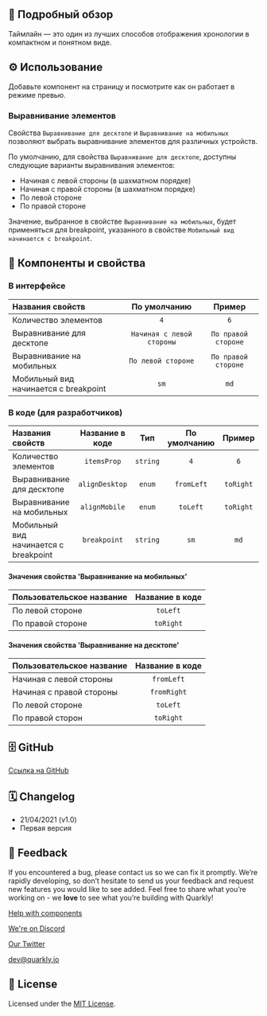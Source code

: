 ## 📖 Подробный обзор

Таймлайн — это один из лучших способов отображения хронологии в компактном и понятном виде.

## ⚙️ Использование

Добавьте компонент на страницу и посмотрите как он работает в режиме превью.

### Выравнивание элементов

Свойства `Выравнивание для десктопе` и `Выравнивание на мобильных` позволяют выбрать выравнивание элементов для различных устройств.

По умолчанию, для свойства `Выравнивание для десктопе`, доступны следующие варианты выравнивания элементов:

-   Начиная с левой стороны (в шахматном порядке)
-   Начиная с правой стороны (в шахматном порядке)
-   По левой стороне
-   По правой стороне

Значение, выбранное в свойстве `Выравнивание на мобильных`, будет применяться для breakpoint, указанного в свойстве `Мобильный вид начинается с breakpoint`.

## 🧩 Компоненты и свойства

### В интерфейсе

| Названия свойств                      |       По умолчанию        |       Пример        |
| :------------------------------------ | :-----------------------: | :-----------------: |
| Количество элементов                  |            `4`            |         `6`         |
| Выравнивание для десктопе             | `Начиная с левой стороны` | `По правой стороне` |
| Выравнивание на мобильных             |    `По левой стороне`     | `По правой стороне` |
| Мобильный вид начинается с breakpoint |           `sm`            |        `md`         |

### В коде (для разработчиков)

| Названия свойств                      | Название в коде |   Тип    | По умолчанию |  Пример   |
| :------------------------------------ | :-------------: | :------: | :----------: | :-------: |
| Количество элементов                  |   `itemsProp`   | `string` |     `4`      |    `6`    |
| Выравнивание для десктопе             | `alignDesktop`  |  `enum`  |  `fromLeft`  | `toRight` |
| Выравнивание на мобильных             |  `alignMobile`  |  `enum`  |   `toLeft`   | `toRight` |
| Мобильный вид начинается с breakpoint |  `breakpoint`   | `string` |     `sm`     |   `md`    |

#### Значения свойства 'Выравнивание на мобильных'

| Пользовательское название | Название в коде |
| :------------------------ | :-------------: |
| По левой стороне          |    `toLeft`     |
| По правой стороне         |    `toRight`    |

#### Значения свойства 'Выравнивание на десктопе'

| Пользовательское название | Название в коде |
| :------------------------ | :-------------: |
| Начиная с левой стороны   |   `fromLeft`    |
| Начиная с правой стороны  |   `fromRight`   |
| По левой стороне          |    `toLeft`     |
| По правой сторон          |    `toRight`    |

## 🗄 GitHub

[Ссылка на GitHub](https://github.com/quarkly/community-kit/blob/master/src/Timeline.js)

## 🗓 Changelog

-   21/04/2021 (v1.0)
-   Первая версия

## 📮 Feedback

If you encountered a bug, please contact us so we can fix it promptly. We’re rapidly developing, so don’t hesitate to send us your feedback and request new features you would like to see added. Feel free to share what you’re working on - we **love** to see what you’re building with Quarkly!

[Help with components](https://community.quarkly.io/c/requests/11)

[We're on Discord](https://discord.gg/f9KhSMGX)

[Our Twitter](https://twitter.com/quarklyapp)

[dev@quarkly.io](mailto:dev@quarkly.io)

## 📝 License

Licensed under the [MIT License](https://raw.githubusercontent.com/quarkly/community-kit/master/LICENSE).

